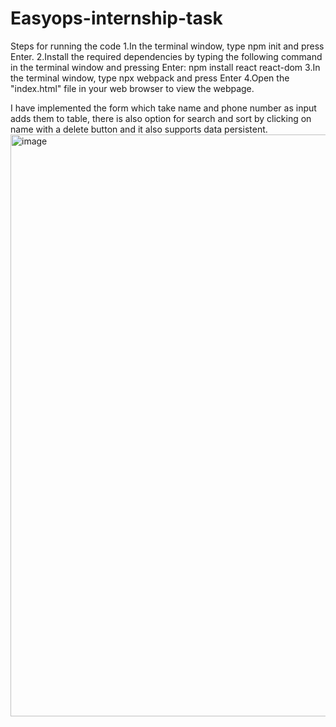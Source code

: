 # Easyops-internship-task
Steps for running the code
1.In the terminal window, type npm init and press Enter.
2.Install the required dependencies by typing the following command in the terminal window and pressing Enter:
npm install react react-dom
3.In the terminal window, type npx webpack and press Enter
4.Open the "index.html" file in your web browser to view the webpage.

I have implemented the form which take name and phone number as input adds them to table, there is also option for search and sort by clicking on name with a delete button and it also supports data persistent.
<img width="931" alt="image" src="https://user-images.githubusercontent.com/72157667/234790918-86f0ec1a-570f-4b69-972c-510e31b95999.png">
